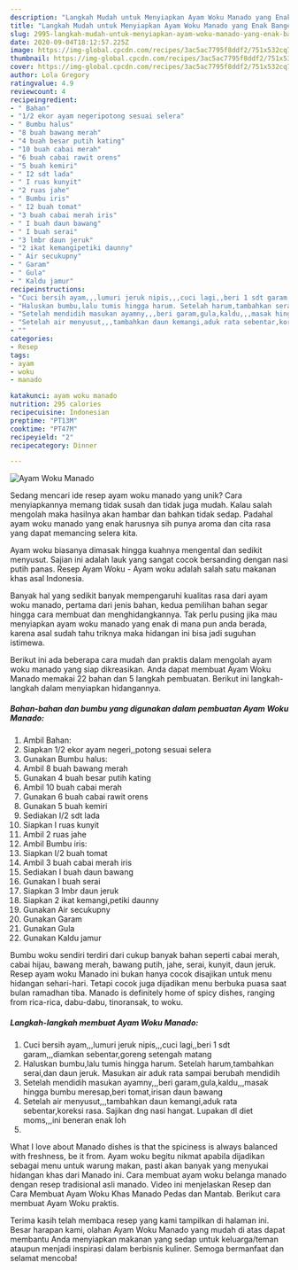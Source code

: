 ```yaml
---
description: "Langkah Mudah untuk Menyiapkan Ayam Woku Manado yang Enak Banget"
title: "Langkah Mudah untuk Menyiapkan Ayam Woku Manado yang Enak Banget"
slug: 2995-langkah-mudah-untuk-menyiapkan-ayam-woku-manado-yang-enak-banget
date: 2020-09-04T18:12:57.225Z
image: https://img-global.cpcdn.com/recipes/3ac5ac7795f8ddf2/751x532cq70/ayam-woku-manado-foto-resep-utama.jpg
thumbnail: https://img-global.cpcdn.com/recipes/3ac5ac7795f8ddf2/751x532cq70/ayam-woku-manado-foto-resep-utama.jpg
cover: https://img-global.cpcdn.com/recipes/3ac5ac7795f8ddf2/751x532cq70/ayam-woku-manado-foto-resep-utama.jpg
author: Lola Gregory
ratingvalue: 4.9
reviewcount: 4
recipeingredient:
- " Bahan"
- "1/2 ekor ayam negeripotong sesuai selera"
- " Bumbu halus"
- "8 buah bawang merah"
- "4 buah besar putih kating"
- "10 buah cabai merah"
- "6 buah cabai rawit orens"
- "5 buah kemiri"
- " I2 sdt lada"
- " I ruas kunyit"
- "2 ruas jahe"
- " Bumbu iris"
- " I2 buah tomat"
- "3 buah cabai merah iris"
- " I buah daun bawang"
- " I buah serai"
- "3 lmbr daun jeruk"
- "2 ikat kemangipetiki daunny"
- " Air secukupny"
- " Garam"
- " Gula"
- " Kaldu jamur"
recipeinstructions:
- "Cuci bersih ayam,,,lumuri jeruk nipis,,,cuci lagi,,beri 1 sdt garam,,,diamkan sebentar,goreng setengah matang"
- "Haluskan bumbu,lalu tumis hingga harum. Setelah harum,tambahkan serai,dan daun jeruk. Masukan air aduk rata sampai berubah mendidih"
- "Setelah mendidih masukan ayamny,,,beri garam,gula,kaldu,,,masak hingga bumbu meresap,beri tomat,irisan daun bawang"
- "Setelah air menyusut,,,tambahkan daun kemangi,aduk rata sebentar,koreksi rasa. Sajikan dng nasi hangat. Lupakan dl diet moms,,,ini beneran enak loh"
- ""
categories:
- Resep
tags:
- ayam
- woku
- manado

katakunci: ayam woku manado 
nutrition: 295 calories
recipecuisine: Indonesian
preptime: "PT13M"
cooktime: "PT47M"
recipeyield: "2"
recipecategory: Dinner

---
```



![Ayam Woku Manado](https://img-global.cpcdn.com/recipes/3ac5ac7795f8ddf2/751x532cq70/ayam-woku-manado-foto-resep-utama.jpg)

Sedang mencari ide resep ayam woku manado yang unik? Cara menyiapkannya memang tidak susah dan tidak juga mudah. Kalau salah mengolah maka hasilnya akan hambar dan bahkan tidak sedap. Padahal ayam woku manado yang enak harusnya sih punya aroma dan cita rasa yang dapat memancing selera kita.

Ayam woku biasanya dimasak hingga kuahnya mengental dan sedikit menyusut. Sajian ini adalah lauk yang sangat cocok bersanding dengan nasi putih panas. Resep Ayam Woku - Ayam woku adalah salah satu makanan khas asal Indonesia.

Banyak hal yang sedikit banyak mempengaruhi kualitas rasa dari ayam woku manado, pertama dari jenis bahan, kedua pemilihan bahan segar hingga cara membuat dan menghidangkannya. Tak perlu pusing jika mau menyiapkan ayam woku manado yang enak di mana pun anda berada, karena asal sudah tahu triknya maka hidangan ini bisa jadi suguhan istimewa.


Berikut ini ada beberapa cara mudah dan praktis dalam mengolah ayam woku manado yang siap dikreasikan. Anda dapat membuat Ayam Woku Manado memakai 22 bahan dan 5 langkah pembuatan. Berikut ini langkah-langkah dalam menyiapkan hidangannya.

<!--inarticleads1-->

##### Bahan-bahan dan bumbu yang digunakan dalam pembuatan Ayam Woku Manado:

1. Ambil  Bahan:
1. Siapkan 1/2 ekor ayam negeri,,potong sesuai selera
1. Gunakan  Bumbu halus:
1. Ambil 8 buah bawang merah
1. Gunakan 4 buah besar putih kating
1. Ambil 10 buah cabai merah
1. Gunakan 6 buah cabai rawit orens
1. Gunakan 5 buah kemiri
1. Sediakan  I/2 sdt lada
1. Siapkan  I ruas kunyit
1. Ambil 2 ruas jahe
1. Ambil  Bumbu iris:
1. Siapkan  I/2 buah tomat
1. Ambil 3 buah cabai merah iris
1. Sediakan  I buah daun bawang
1. Gunakan  I buah serai
1. Siapkan 3 lmbr daun jeruk
1. Siapkan 2 ikat kemangi,petiki daunny
1. Gunakan  Air secukupny
1. Gunakan  Garam
1. Gunakan  Gula
1. Gunakan  Kaldu jamur


Bumbu woku sendiri terdiri dari cukup banyak bahan seperti cabai merah, cabai hijau, bawang merah, bawang putih, jahe, serai, kunyit, daun jeruk. Resep ayam woku Manado ini bukan hanya cocok disajikan untuk menu hidangan sehari-hari. Tetapi cocok juga dijadikan menu berbuka puasa saat bulan ramadhan tiba. Manado is definitely home of spicy dishes, ranging from rica-rica, dabu-dabu, tinoransak, to woku. 

<!--inarticleads2-->

##### Langkah-langkah membuat Ayam Woku Manado:

1. Cuci bersih ayam,,,lumuri jeruk nipis,,,cuci lagi,,beri 1 sdt garam,,,diamkan sebentar,goreng setengah matang
1. Haluskan bumbu,lalu tumis hingga harum. Setelah harum,tambahkan serai,dan daun jeruk. Masukan air aduk rata sampai berubah mendidih
1. Setelah mendidih masukan ayamny,,,beri garam,gula,kaldu,,,masak hingga bumbu meresap,beri tomat,irisan daun bawang
1. Setelah air menyusut,,,tambahkan daun kemangi,aduk rata sebentar,koreksi rasa. Sajikan dng nasi hangat. Lupakan dl diet moms,,,ini beneran enak loh
1. 


What I love about Manado dishes is that the spiciness is always balanced with freshness, be it from. Ayam woku begitu nikmat apabila dijadikan sebagai menu untuk warung makan, pasti akan banyak yang menyukai hidangan khas dari Manado ini. Cara membuat ayam woku belanga manado dengan resep tradisional asli manado. Video ini menjelaskan Resep dan Cara Membuat Ayam Woku Khas Manado Pedas dan Mantab. Berikut cara membuat Ayam Woku praktis. 

Terima kasih telah membaca resep yang kami tampilkan di halaman ini. Besar harapan kami, olahan Ayam Woku Manado yang mudah di atas dapat membantu Anda menyiapkan makanan yang sedap untuk keluarga/teman ataupun menjadi inspirasi dalam berbisnis kuliner. Semoga bermanfaat dan selamat mencoba!
